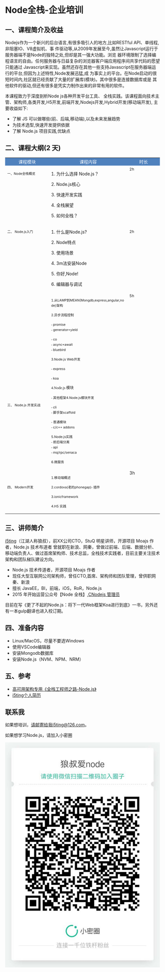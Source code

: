# Node全栈-企业培训

## 一、课程简介及收益
 
 Nodejs作为一个新兴的后台语言,有很多吸引人的地方,比如RESTful API、单线程,非阻塞IO、V8虚拟机、事 件驱动等,从2009年发展至今,虽然让Javascript运行于服务器端不是Node的独特之处,但却是其一强大功能。浏览 器环境限制了选择编程语言的自由。任何服务器与日益复杂的浏览器客户端应用程序间共享代码的愿望只能通过 Javascript来实现。虽然还存在其他一些支持Javascript在服务器端运行的平台,但因为上述特性,Node发展迅猛,成 为事实上的平台。在Node启动的很短时间内,社区就已经贡献了大量的扩展库(模块)。其中很多是连接数据库或是 其他软件的驱动,但还有很多是凭实力制作出来的非常有用的软件。
 
 本课程致力于深度剖析Node js各种开发平台工具、 全栈实践。该课程面向技术主管、架构师,各类开发,H5开发,前端开发,Nodejs开发,Hybrid开发(移动端开发), 主要收益如下:

- 了解 JS 可以做哪些(前、后端,移动端),以及未来发展趋势 
- 为技术选型,快速开发提供依据
- 了解 Node.js 项目实践,优缺点
 
## 二、课程大纲(2 天)
 
<table>
    <tbody>
        <tr class="firstRow">
            <td width="215" valign="top" style="word-break: break-all; background-color: rgb(79, 129, 189);" align="center">
                <span style="color: rgb(255, 255, 255);">课程模块</span>
            </td>
            <td width="411" valign="top" style="word-break: break-all; background-color: rgb(79, 129, 189);" align="center">
                <span style="color: rgb(255, 255, 255);">课程内容</span>
            </td>
            <td width="154" valign="top" style="word-break: break-all; background-color: rgb(79, 129, 189);" align="center">
                <span style="color: rgb(255, 255, 255);">时长</span>
            </td>
        </tr>
        <tr>
            <td width="215" valign="top" style="word-break: break-all;">
                <p>
                    <span style="font-size: 8pt;">一、Node全栈概览</span><br/>
                </p>
                <p>
                    <br/>
                </p>
            </td>
            <td width="411" valign="top" style="word-break: break-all;">
                <p>
                    <span style="font-size: 8pt;"></span>
                </p>
                <p>
                    1. 为什么选择 Node.js？
                </p>
                <p>
                    2. Node.js核心
                </p>
                <p>
                    3. 快速开发实践
                </p>
                <p>
                    4. 全栈展望
                </p>
                <p>
                    5. 如何全栈？
                </p>
            </td>
            <td width="154" valign="top" style="word-break: break-all;">
                <span style="font-size: 12px;">2h</span>
            </td>
        </tr>
        <tr>
            <td width="215" valign="top" style="word-break: break-all;">
                <p>
                    <span style="font-size: 8pt;">二、 </span><span style="font-size: 8pt;">Node.js入门</span><br/>
                </p>
            </td>
            <td width="411" valign="top" style="word-break: break-all;">
                <p>
                    <span style="font-size: 8pt;"></span>
                </p>
                <p>
                    1. 什么是Node.js?
                </p>
                <p>
                    2. Node特点
                </p>
                <p>
                    3. 使用场景
                </p>
                <p>
                    4. 3m法安装Node
                </p>
                <p>
                    5. 你好,Node!
                </p>
                <p>
                    6. 编辑器与调试
                </p>
            </td>
            <td width="154" valign="top" style="word-break: break-all;">
                <p>
                    <span style="font-size: 9pt;">2h&nbsp;</span><br/>
                </p>
            </td>
        </tr>
        <tr>
            <td width="215" valign="top" style="word-break: break-all;">
                <p>
                    <span style="font-size: 8pt;"><br/></span>
                </p>
                <p>
                    <span style="font-size: 8pt;"><br/></span>
                </p>
                <p>
                    <span style="font-size: 8pt;"><br/></span>
                </p>
                <p>
                    <span style="font-size: 8pt;"><br/></span>
                </p>
                <p>
                    <span style="font-size: 8pt;"><br/></span>
                </p>
                <p>
                    <span style="font-size: 8pt;"><br/></span>
                </p>
                <p>
                    <span style="font-size: 8pt;"><br/></span>
                </p>
                <p>
                    <span style="font-size: 8pt;"><br/></span>
                </p>
                <p>
                    <span style="font-size: 8pt;"><br/></span>
                </p>
                <p>
                    <span style="font-size: 8pt;"><br/></span>
                </p>
                <p>
                    <span style="font-size: 8pt;"><br/></span>
                </p>
                <p>
                    <span style="font-size: 8pt;">三、 </span><span style="font-size: 8pt;">Node.js </span><span style="font-size: 8pt;">开发实战</span><br/>
                </p>
                <p>
                    <br/>
                </p>
                <p>
                    <br/>
                </p>
                <p>
                    <br/>
                </p>
                <p>
                    <br/>
                </p>
            </td>
            <td width="411" valign="top" style="word-break: break-all;">
                <p>
                    <span style="font-size: 8pt;">1.</span><span style="font-size: 8pt;">从</span><span style="font-size: 8pt;">LAMP</span><span style="font-size: 8pt;">到</span><span style="font-size: 8pt;">MEAN(Mongdb,express,angular,node)</span><span style="font-size: 8pt;">架构</span><br/>
                </p>
                <p>
                    <span style="font-size: 8.000000pt">2.</span><span style="font-size: 8.000000pt">异步流程控制</span>
                </p>
                <p>
                    <span style="font-size: 8.000000pt; font-family: &#39;Wingdings&#39;">- </span><span style="font-size: 8.000000pt">promise<br/></span><span style="font-size: 8.000000pt; font-family: &#39;Wingdings&#39;">- </span><span style="font-size: 8.000000pt">generator+yield</span>
                </p>
                <p>
                    <span style="font-size: 8.000000pt; font-family: &#39;Wingdings&#39;">- </span><span style="font-size: 8.000000pt">co<br/></span><span style="font-size: 8.000000pt; font-family: &#39;Wingdings&#39;">- </span><span style="font-size: 8.000000pt">async+await</span><span style="font-size: 8.000000pt"><br/></span><span style="font-size: 8.000000pt; font-family: &#39;Wingdings&#39;">- </span><span style="font-size: 8.000000pt">bluebird</span>
                </p>
                <p>
                    <span style="font-size: 8.000000pt">3.Node.js Web</span><span style="font-size: 8.000000pt">开发</span>
                </p>
                <p>
                    <span style="font-size: 8.000000pt; font-family: &#39;Wingdings&#39;"><span style="font-family: Wingdings; font-size: 10.6667px;">- </span></span><span style="font-size: 8.000000pt">express</span>
                </p>
                <p>
                    <span style="font-size: 8.000000pt"><span style="font-family: Wingdings; font-size: 10.6667px;"><span style="font-family: Wingdings; font-size: 10.6667px;">- </span></span>koa</span>
                </p>
                <p>
                    <span style="font-size: 9.000000pt; font-family: &#39;Calibri&#39;">4.Node.js </span><span style="font-size: 9.000000pt">模块</span>
                </p>
                <p>
                    <span style="font-size: 8.000000pt; font-family: &#39;Wingdings&#39;">- </span><span style="font-size: 8.000000pt">其他框架</span><span style="font-size: 8.000000pt">4.Node.js</span><span style="font-size: 8.000000pt">模块开发</span>
                </p>
                <p>
                    <span style="font-size: 8.000000pt; font-family: &#39;Wingdings&#39;">- </span><span style="font-size: 8.000000pt">cli<br/></span><span style="font-size: 8.000000pt; font-family: &#39;Wingdings&#39;">- </span><span style="font-size: 8.000000pt">脚手架</span><span style="font-size: 8.000000pt">scaffold</span>
                </p>
                <p>
                    <span style="font-size: 8.000000pt; font-family: &#39;Wingdings&#39;">- </span><span style="font-size: 8.000000pt">普通模块<br/></span><span style="font-size: 8.000000pt; font-family: &#39;Wingdings&#39;">- </span><span style="font-size: 8.000000pt">c/c++ addons</span>
                </p>
                <p>
                    <span style="font-size: 8.000000pt">5.Node.js</span><span style="font-size: 8.000000pt">实践<br/></span><span style="font-size: 8.000000pt; font-family: &#39;Wingdings&#39;">- </span><span style="font-size: 8.000000pt">前后端分离<br/></span><span style="font-size: 8.000000pt; font-family: &#39;Wingdings&#39;">- </span><span style="font-size: 8.000000pt">api<br/></span><span style="font-size: 8.000000pt; font-family: &#39;Wingdings&#39;">- </span><span style="font-size: 8.000000pt">mq/rpc/senaca</span>
                </p>
                <p>
                    <span style="font-size: 8.000000pt">6.</span><span style="font-size: 8.000000pt">微服务&nbsp;</span>
                </p>
            </td>
            <td width="154" valign="top" style="word-break: break-all;">
                <span style="font-size: 12px;">5h</span>
            </td>
        </tr>
        <tr>
            <td valign="top" colspan="1" rowspan="1" style="word-break: break-all;" width="215">
                <p>
                    <span style="font-size: 8pt;"><br/></span>
                </p>
                <p>
                    <span style="font-size: 8pt;">四、 </span><span style="font-size: 8pt;">Modern</span><span style="font-size: 8pt;">开发&nbsp;</span><br/>
                </p>
                <p>
                    <br/>
                </p>
                <p>
                    <br/>
                </p>
            </td>
            <td valign="top" colspan="1" rowspan="1" style="word-break: break-all;" width="151">
                <p>
                    <span style="font-size: 8pt;">1.</span><span style="font-size: 8pt;">移动端概述</span>
                </p>
                <p>
                    <span style="font-size: 8.000000pt">2.cordova(</span><span style="font-size: 8.000000pt">老的</span><span style="font-size: 8.000000pt">phonegap)</span><span style="font-size: 8.000000pt; font-family: &#39;Wingdings&#39;">- </span><span style="font-size: 8.000000pt">插件</span>
                </p>
                <p>
                    <span style="font-size: 8.000000pt">3.ionicframework&nbsp;</span>
                </p>
                <p>
                    <span style="font-size: 8.000000pt">4.H5 </span><span style="font-size: 8.000000pt">实践&nbsp;</span>
                </p>
            </td>
            <td valign="top" colspan="1" rowspan="1" style="word-break: break-all;" width="154">
                3h
            </td>
        </tr>
    </tbody>
</table>
 
## 三、讲师简介

[i5ting](https://github.com/i5ting/)（江湖人称狼叔），前XX公司CTO，StuQ 明星讲师，开源项目 Moajs 作者，Node.js 技术布道者 曾就职在新浪、网秦，曾做过前端、后端、数据分析、移动端负责人、做过首席架构师、技术总监，全栈技术实践者，目前主要关注技术架构和团队梯队建设方向。

- Node.js 技术传道者，开源项目 Moajs 作者
- 现任大型互联网公司架构师，曾任CTO,首席、架构师和团队管理，曾供职网秦、新浪
- 擅长 JavaEE，BI，前端，iOS，RoR，Node.js
- 2015 年开始运营公众号【Node 全栈】,[CNodejs 管理员](https://cnodejs.org/user/i5ting)

目前在写《更了不起的Node.js：将下一代Web框架Koa进行到底》一书，另外还有一本gulp翻译也进入校订期。

## 四、准备内容

- Linux/MacOS，尽量不要选Windows
- 使用VSCode编辑器
- 安装Mongodb数据库
- 安装Node.js（NVM、NPM、NRM）

## 五、参考

- [高可用架构专用《全栈工程师之路-Node.js》](https://github.com/i5ting/nodejs-fullstack)
- [i5ting个人简历](https://github.com/i5ting/i5ting)

## 联系我

如果想培训，请邮寄给我i5ting@126.com。

如果想学习Node.js，请加入小密圈

![Connect](connect.jpg)